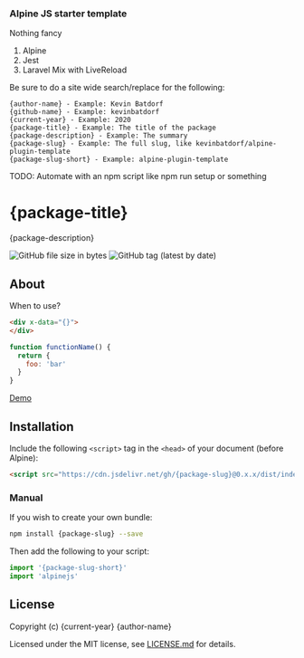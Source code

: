 ### Alpine JS starter template
Nothing fancy
1. Alpine
1. Jest
1. Laravel Mix with LiveReload

Be sure to do a site wide search/replace for the following:
```
{author-name} - Example: Kevin Batdorf
{github-name} - Example: kevinbatdorf
{current-year} - Example: 2020
{package-title} - Example: The title of the package
{package-description} - Example: The summary
{package-slug} - Example: The full slug, like kevinbatdorf/alpine-plugin-template
{package-slug-short} - Example: alpine-plugin-template
```
TODO: Automate with an npm script like npm run setup or something

# {package-title}
{package-description}

![GitHub file size in bytes](https://img.shields.io/github/size/{package-slug}/dist/index.js?label=minified&style=flat-square)
![GitHub tag (latest by date)](https://img.shields.io/github/v/tag/{package-slug}?label=version&style=flat-square)

## About

When to use?

```html
<div x-data="{}">
</div>
```
```js
function functionName() {
  return {
    foo: 'bar'
  }
}
```
[Demo](url)

## Installation

Include the following `<script>` tag in the `<head>` of your document (before Alpine):

```html
<script src="https://cdn.jsdelivr.net/gh/{package-slug}@0.x.x/dist/index.js"></script>
```

### Manual

If you wish to create your own bundle:

```bash
npm install {package-slug} --save
```

Then add the following to your script:

```javascript
import '{package-slug-short}'
import 'alpinejs'
```

## License

Copyright (c) {current-year} {author-name}

Licensed under the MIT license, see [LICENSE.md](LICENSE.md) for details.
